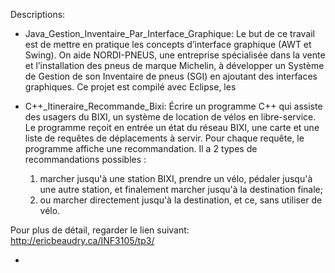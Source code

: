 Descriptions:

- Java_Gestion_Inventaire_Par_Interface_Graphique:
Le but de ce travail est de mettre en pratique les concepts d’interface graphique (AWT et Swing). On aide NORDI-PNEUS, une entreprise spécialisée dans la vente et l’installation des pneus de marque Michelin, à développer un Système de Gestion de son Inventaire de pneus (SGI) en ajoutant des interfaces graphiques. Ce projet est compilé avec Eclipse, les

- C++_Itineraire_Recommande_Bixi:
Écrire un programme C++ qui assiste des usagers du BIXI, un système de location de vélos en libre-service. Le programme reçoit en entrée un état du réseau BIXI, une carte et une liste de requêtes de déplacements à servir. Pour chaque requête, le programme affiche une recommandation. Il a 2 types de recommandations possibles :
  1. marcher jusqu'à une station BIXI, prendre un vélo, pédaler jusqu'à une autre station, et finalement marcher jusqu'à la destination finale;
  2. ou marcher directement jusqu'à la destination, et ce, sans utiliser de vélo.
  
Pour plus de détail, regarder le lien suivant: http://ericbeaudry.ca/INF3105/tp3/

- 
